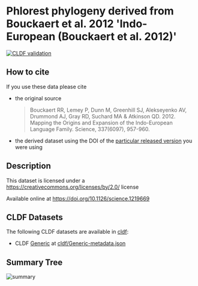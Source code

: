 # Phlorest phylogeny derived from Bouckaert et al. 2012 'Indo-European (Bouckaert et al. 2012)'

[![CLDF validation](https://github.com/phlorest/bouckaert_et_al2012/workflows/CLDF-validation/badge.svg)](https://github.com/phlorest/bouckaert_et_al2012/actions?query=workflow%3ACLDF-validation)

## How to cite

If you use these data please cite
- the original source
  > Bouckaert RR, Lemey P, Dunn M, Greenhill SJ, Alekseyenko AV, Drummond AJ, Gray RD, Suchard MA & Atkinson QD. 2012. Mapping the Origins and Expansion of the Indo-European Language Family. Science, 337(6097), 957-960.
- the derived dataset using the DOI of the [particular released version](../../releases/) you were using

## Description


This dataset is licensed under a https://creativecommons.org/licenses/by/2.0/ license

Available online at https://doi.org/10.1126/science.1219669


## CLDF Datasets

The following CLDF datasets are available in [cldf](cldf):

- CLDF [Generic](https://github.com/cldf/cldf/tree/master/modules/Generic) at [cldf/Generic-metadata.json](cldf/Generic-metadata.json)

## Summary Tree

![summary](./summary_tree.svg)
